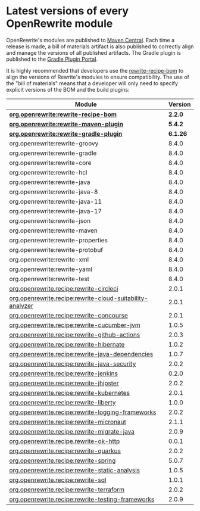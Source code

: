# Latest versions of every OpenRewrite module

OpenRewrite's modules are published to [Maven Central](https://search.maven.org/search?q=org.openrewrite). Each time a release is made, a bill of materials artifact is also published to correctly align and manage the versions of all published artifacts. The Gradle plugin is published to the [Gradle Plugin Portal](https://plugins.gradle.org/plugin/org.openrewrite.rewrite).

It is highly recommended that developers use the [rewrite-recipe-bom](https://github.com/openrewrite/rewrite-recipe-bom) to align the versions of Rewrite's modules to ensure compatibility. The use of the "bill of materials" means that a developer will only need to specify explicit versions of the BOM and the build plugins:

| Module                                                                                                                          | Version   |
| --------------------------------------------------------------------------------------------------------------------------------| ----------|
| [**org.openrewrite:rewrite-recipe-bom**](https://github.com/openrewrite/rewrite-recipe-bom)                                     | **2.2.0** |
| [**org.openrewrite:rewrite-maven-plugin**](https://github.com/openrewrite/rewrite-maven-plugin)                                 | **5.4.2** |
| [**org.openrewrite:rewrite-gradle-plugin**](https://github.com/openrewrite/rewrite-gradle-plugin)                               | **6.1.26**|
| org.openrewrite:rewrite-groovy                                                                                                  | 8.4.0     |
| org.openrewrite:rewrite-gradle                                                                                                  | 8.4.0     |
| org.openrewrite:rewrite-core                                                                                                    | 8.4.0     |
| org.openrewrite:rewrite-hcl                                                                                                     | 8.4.0     |
| org.openrewrite:rewrite-java                                                                                                    | 8.4.0     |
| org.openrewrite:rewrite-java-8                                                                                                  | 8.4.0     |
| org.openrewrite:rewrite-java-11                                                                                                 | 8.4.0     |
| org.openrewrite:rewrite-java-17                                                                                                 | 8.4.0     |
| org.openrewrite:rewrite-json                                                                                                    | 8.4.0     |
| org.openrewrite:rewrite-maven                                                                                                   | 8.4.0     |
| org.openrewrite:rewrite-properties                                                                                              | 8.4.0     |
| org.openrewrite:rewrite-protobuf                                                                                                | 8.4.0     |
| org.openrewrite:rewrite-xml                                                                                                     | 8.4.0     |
| org.openrewrite:rewrite-yaml                                                                                                    | 8.4.0     |
| org.openrewrite:rewrite-test                                                                                                    | 8.4.0     |
| [org.openrewrite.recipe:rewrite-circleci](https://github.com/openrewrite/rewrite-circleci)                                      | 2.0.1     |
| [org.openrewrite.recipe:rewrite-cloud-suitability-analyzer](https://github.com/openrewrite/rewrite-cloud-suitability-analyzer)  | 2.0.1     |
| [org.openrewrite.recipe:rewrite-concourse](https://github.com/openrewrite/rewrite-concourse)                                    | 2.0.1     |
| [org.openrewrite.recipe:rewrite-cucumber-jvm](https://github.com/openrewrite/rewrite-cucumber-jvm)                              | 1.0.5     |
| [org.openrewrite.recipe:rewrite-github-actions](https://github.com/openrewrite/rewrite-github-actions)                          | 2.0.3     |
| [org.openrewrite.recipe:rewrite-hibernate](https://github.com/openrewrite/rewrite-hibernate)                                    | 1.0.2     |
| [org.openrewrite.recipe:rewrite-java-dependencies](https://github.com/openrewrite/rewrite-java-dependencies)                    | 1.0.7     |
| [org.openrewrite.recipe:rewrite-java-security](https://github.com/openrewrite/rewrite-java-security)                            | 2.0.2     |
| [org.openrewrite.recipe:rewrite-jenkins](https://github.com/openrewrite/rewrite-jenkins)                                        | 0.2.0     |
| [org.openrewrite.recipe:rewrite-jhipster](https://github.com/openrewrite/rewrite-jhipster)                                      | 2.0.2     |
| [org.openrewrite.recipe:rewrite-kubernetes](https://github.com/openrewrite/rewrite-kubernetes)                                  | 2.0.1     |
| [org.openrewrite.recipe:rewrite-liberty](https://github.com/openrewrite/rewrite-liberty)                                        | 1.0.0     |
| [org.openrewrite.recipe:rewrite-logging-frameworks](https://github.com/openrewrite/rewrite-logging-frameworks)                  | 2.0.2     |
| [org.openrewrite.recipe:rewrite-micronaut](https://github.com/openrewrite/rewrite-micronaut)                                    | 2.1.1     |
| [org.openrewrite.recipe.rewrite-migrate-java](https://github.com/openrewrite/rewrite-migrate-java)                              | 2.0.9     |
| [org.openrewrite.recipe.rewrite-ok-http](https://github.com/openrewrite/rewrite-okhttp)                                         | 0.0.1     |
| [org.openrewrite.recipe:rewrite-quarkus](https://github.com/openrewrite/rewrite-quarkus)                                        | 2.0.2     |
| [org.openrewrite.recipe:rewrite-spring](https://github.com/openrewrite/rewrite-spring)                                          | 5.0.7     |
| [org.openrewrite.recipe:rewrite-static-analysis](https://github.com/openrewrite/rewrite-static-analysis)                        | 1.0.5     |
| [org.openrewrite.recipe:rewrite-sql](https://github.com/openrewrite/rewrite-sql)                                                | 1.0.1     |
| [org.openrewrite.recipe:rewrite-terraform](https://github.com/openrewrite/rewrite-terraform)                                    | 2.0.2     |
| [org.openrewrite.recipe:rewrite-testing-frameworks](https://github.com/openrewrite/rewrite-testing-frameworks)                  | 2.0.9     |
